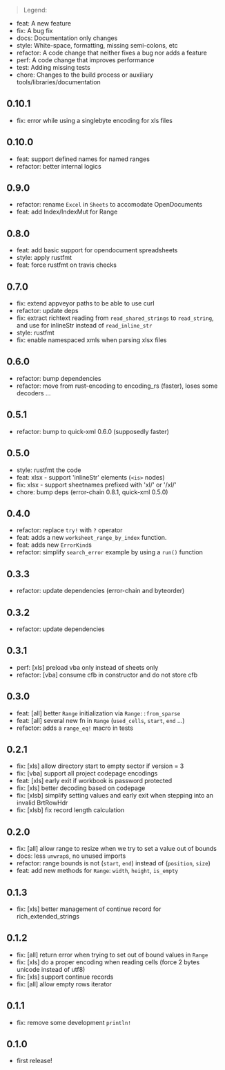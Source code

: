 > Legend:
  - feat: A new feature
  - fix: A bug fix
  - docs: Documentation only changes
  - style: White-space, formatting, missing semi-colons, etc
  - refactor: A code change that neither fixes a bug nor adds a feature
  - perf: A code change that improves performance
  - test: Adding missing tests
  - chore: Changes to the build process or auxiliary tools/libraries/documentation

## 0.10.1
- fix: error while using a singlebyte encoding for xls files

## 0.10.0
- feat: support defined names for named ranges
- refactor: better internal logics

## 0.9.0
- refactor: rename `Excel` in `Sheets` to accomodate OpenDocuments
- feat: add Index/IndexMut for Range

## 0.8.0
- feat: add basic support for opendocument spreadsheets
- style: apply rustfmt
- feat: force rustfmt on travis checks

## 0.7.0
- fix: extend appveyor paths to be able to use curl
- refactor: update deps
- fix: extract richtext reading from `read_shared_strings` to `read_string`,
and use for inlineStr instead of `read_inline_str`
- style: rustfmt
- fix: enable namespaced xmls when parsing xlsx files

## 0.6.0
- refactor: bump dependencies
- refactor: move from rust-encoding to encoding_rs (faster), loses some decoders ...

## 0.5.1
- refactor: bump to quick-xml 0.6.0 (supposedly faster)

## 0.5.0
- style: rustfmt the code
- feat: xlsx - support 'inlineStr' elements (`<is>` nodes)
- fix: xlsx - support sheetnames prefixed with 'xl/' or '/xl/'
- chore: bump deps (error-chain 0.8.1, quick-xml 0.5.0)

## 0.4.0
- refactor: replace `try!` with `?` operator
- feat: adds a new `worksheet_range_by_index` function.
- feat: adds new `ErrorKind`s
- refactor: simplify `search_error` example by using a `run()` function

## 0.3.3
- refactor: update dependencies (error-chain and byteorder)

## 0.3.2
- refactor: update dependencies

## 0.3.1
- perf: [xls] preload vba only instead of sheets only
- refactor: [vba] consume cfb in constructor and do not store cfb

## 0.3.0
- feat: [all] better `Range` initialization via `Range::from_sparse`
- feat: [all] several new fn in `Range` (`used_cells`, `start`, `end` ...)
- refactor: adds a `range_eq!` macro in tests

## 0.2.1
- fix: [xls] allow directory start to empty sector if version = 3
- fix: [vba] support all project codepage encodings
- feat: [xls] early exit if workbook is password protected
- fix: [xls] better decoding based on codepage
- fix: [xlsb] simplify setting values and early exit when stepping into an invalid BrtRowHdr
- fix: [xlsb] fix record length calculation

## 0.2.0
- fix: [all] allow range to resize when we try to set a value out of bounds
- docs: less `unwrap`s, no unused imports
- refactor: range bounds is not (`start`, `end`) instead of (`position`, `size`)
- feat: add new methods for `Range`: `width`, `height`, `is_empty`

## 0.1.3
- fix: [xls] better management of continue record for rich_extended_strings

## 0.1.2
- fix: [all] return error when trying to set out of bound values in `Range`
- fix: [xls] do a proper encoding when reading cells (force 2 bytes unicode instead of utf8)
- fix: [xls] support continue records
- fix: [all] allow empty rows iterator

## 0.1.1
- fix: remove some development `println!`

## 0.1.0
- first release!
